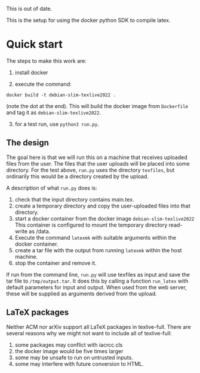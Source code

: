 This is out of date.

This is the setup for using the docker python SDK to compile latex.

# Quick start

The steps to make this work are:

1. install docker

2. execute the command:
```
docker build -t debian-slim-texlive2022 .
```
(note the dot at the end). This will build the docker image from `Dockerfile`
and tag it as `debian-slim-texlive2022`.

3. for a test run, use `python3 run.py`.

## The design

The goal here is that we will run this on a machine that receives uploaded files
from the user. The files that the user uploads will be placed into some directory.
For the test above, `run.py` uses the directory `texfiles`, but ordinarily this would
be a directory created by the upload.

A description of what `run.py` does is:
1. check that the input directory contains main.tex.
2. create a temporary directory and copy the user-uploaded files into that directory.
3. start a docker container from the docker image `debian-slim-texlive2022` This
   container is configured to mount the temporary directory read-write as /data.
4. Execute the command `latexmk` with suitable arguments within the docker container.
5. create a tar file with the output from running `latexmk` within the host machine.
6. stop the container and remove it.

If run from the command line, `run.py` will use texfiles as input and save the tar
file to `/tmp/output.tar`. It does this by calling a function `run_latex` with
default parameters for input and output. When used from the web server, these
will be supplied as arguments derived from the upload.

## LaTeX packages

Neither ACM nor arXiv support all LaTeX packages in texlive-full. There are several reasons
why we might not want to include all of texlive-full:

1. some packages may conflict with iacrcc.cls
2. the docker image would be five times larger
3. some may be unsafe to run on untrusted inputs.
4. some may interfere with future conversion to HTML.
